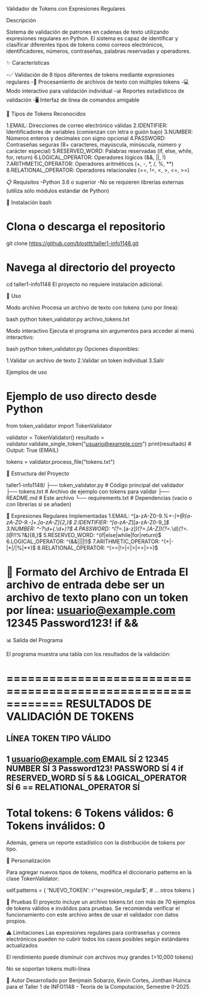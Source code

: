 Validador de Tokens con Expresiones Regulares

Descripción

Sistema de validación de patrones en cadenas de texto utilizando expresiones regulares en Python. El sistema es capaz de identificar y clasificar diferentes tipos de tokens como correos electrónicos, identificadores, números, contraseñas, palabras reservadas y operadores.

✨ Características

-✅ Validación de 8 tipos diferentes de tokens mediante expresiones regulares
-📁 Procesamiento de archivos de texto con múltiples tokens
-💻 Modo interactivo para validación individual
-📊 Reportes estadísticos de validación
-🖥️ Interfaz de línea de comandos amigable

🎯 Tipos de Tokens Reconocidos

1.EMAIL: Direcciones de correo electrónico válidas
2.IDENTIFIER: Identificadores de variables (comienzan con letra o guión bajo)
3.NUMBER: Números enteros y decimales con signo opcional
4.PASSWORD: Contraseñas seguras (8+ caracteres, mayúscula, minúscula, número y carácter especial)
5.RESERVED_WORD: Palabras reservadas (if, else, while, for, return)
6.LOGICAL_OPERATOR: Operadores lógicos (&&, ||, !)
7.ARITHMETIC_OPERATOR: Operadores aritméticos (+, -, *, /, %, **)
8.RELATIONAL_OPERATOR: Operadores relacionales (==, !=, <, >, <=, >=)

📋 Requisitos
-Python 3.6 o superior
-No se requieren librerías externas (utiliza sólo módulos estándar de Python)

🔧 Instalación
bash
# Clona o descarga el repositorio
git clone https://github.com/blosttt/taller1-info1148.git
# Navega al directorio del proyecto
cd taller1-info1148
El proyecto no requiere instalación adicional.

🚀 Uso

Modo archivo
Procesa un archivo de texto con tokens (uno por línea):

bash
python token_validator.py archivo_tokens.txt

Modo interactivo
Ejecuta el programa sin argumentos para acceder al menú interactivo:

bash
python token_validator.py
Opciones disponibles:

1.Validar un archivo de texto
2.Validar un token individual
3.Salir

Ejemplos de uso
# Ejemplo de uso directo desde Python
from token_validator import TokenValidator

validator = TokenValidator()
resultado = validator.validate_single_token("usuario@example.com")
print(resultado)  # Output: True (EMAIL)

tokens = validator.process_file("tokens.txt")

📁 Estructura del Proyecto

taller1-info1148/
├── token_validator.py  # Código principal del validador
├── tokens.txt          # Archivo de ejemplo con tokens para validar
├── README.md           # Este archivo
└── requirements.txt    # Dependencias (vacío o con librerías si se añaden)

🧩 Expresiones Regulares Implementadas
1.EMAIL: ^[a-zA-Z0-9._%+-]+@[a-zA-Z0-9.-]+\.[a-zA-Z]{2,}$
2.IDENTIFIER: ^[a-zA-Z_][a-zA-Z0-9_]*$
3.NUMBER: ^-?\d+(\.\d+)?$
4.PASSWORD: ^(?=.*[a-z])(?=.*[A-Z])(?=.*\d)(?=.*[@$!%*?&])[A-Za-z\d@$!%*?&]{8,}$
5.RESERVED_WORD: ^(if|else|while|for|return)$
6.LOGICAL_OPERATOR: ^(&&|\|\||!)$
7.ARITHMETIC_OPERATOR: ^(\+|-|\*|/|%|\*\*)$
8.RELATIONAL_OPERATOR: ^(==|!=|<|>|<=|>=)$

📝 Formato del Archivo de Entrada
El archivo de entrada debe ser un archivo de texto plano con un token por línea:
usuario@example.com
12345
Password123!
if
&&
==

📊 Salida del Programa

El programa muestra una tabla con los resultados de la validación:

============================================================
RESULTADOS DE VALIDACIÓN DE TOKENS
============================================================
LÍNEA  TOKEN                    TIPO                 VÁLIDO
------------------------------------------------------------
1      usuario@example.com      EMAIL                SÍ
2      12345                    NUMBER               SÍ
3      Password123!             PASSWORD             SÍ
4      if                       RESERVED_WORD        SÍ
5      &&                       LOGICAL_OPERATOR     SÍ
6      ==                       RELATIONAL_OPERATOR  SÍ
------------------------------------------------------------
Total tokens: 6
Tokens válidos: 6
Tokens inválidos: 0
============================================================

Además, genera un reporte estadístico con la distribución de tokens por tipo.


🔧 Personalización

Para agregar nuevos tipos de tokens, modifica el diccionario patterns en la clase TokenValidator:

self.patterns = {
    'NUEVO_TOKEN': r'^expresión_regular$',
    # ... otros tokens
}

🧪 Pruebas
El proyecto incluye un archivo tokens.txt con más de 70 ejemplos de tokens válidos e inválidos para pruebas. Se recomienda verificar el funcionamiento con este archivo antes de usar el validador con datos propios.

⚠️ Limitaciones
Las expresiones regulares para contraseñas y correos electrónicos pueden no cubrir todos los casos posibles según estándares actualizados

El rendimiento puede disminuir con archivos muy grandes (>10,000 tokens)

No se soportan tokens multi-línea

👥 Autor
Desarrollado por Benjmain Sobarzo, Kevin Cortes, Jonthan Huinca para el Taller 1 de INFO1148 - Teoría de la Computación, Semestre II-2025.

